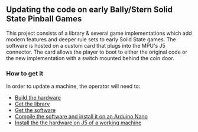 ## Updating the code on early Bally/Stern Solid State Pinball Games

This project consists of a library & several game implementations which add modern features and deeper rule sets to early Solid State games. The software is hosted on a custom card that plugs into the MPU's J5 connector. The card allows the player to boot to either the original code or the new implementation with a switch mounted behind the coin door.

### How to get it
In order to update a machine, the operator will need to:
- [Build the hardware](hardware.md)
- [Get the library](library.md)
- [Get the software](software.md)
- [Compile the software and install it on an Arduino Nano](compile.md)
- [Install the the hardware on J5 of a working machine](install.md)


